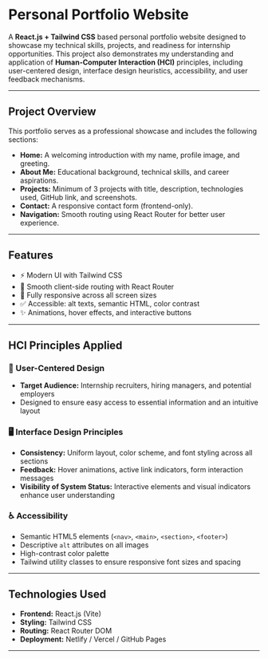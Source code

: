 # Personal Portfolio Website

A **React.js + Tailwind CSS** based personal portfolio website designed to showcase my technical skills, projects, and readiness for internship opportunities. This project also demonstrates my understanding and application of **Human-Computer Interaction (HCI)** principles, including user-centered design, interface design heuristics, accessibility, and user feedback mechanisms.

---


## Project Overview

This portfolio serves as a professional showcase and includes the following sections:

- **Home:** A welcoming introduction with my name, profile image, and greeting.
- **About Me:** Educational background, technical skills, and career aspirations.
- **Projects:** Minimum of 3 projects with title, description, technologies used, GitHub link, and screenshots.
- **Contact:** A responsive contact form (frontend-only).
- **Navigation:** Smooth routing using React Router for better user experience.

---

## Features

- ⚡ Modern UI with Tailwind CSS
- 🔀 Smooth client-side routing with React Router
- 📱 Fully responsive across all screen sizes
- ✅ Accessible: alt texts, semantic HTML, color contrast
- ✨ Animations, hover effects, and interactive buttons

---

## HCI Principles Applied

### 🧠 User-Centered Design

- **Target Audience:** Internship recruiters, hiring managers, and potential employers
- Designed to ensure easy access to essential information and an intuitive layout

### 🖥️ Interface Design Principles

- **Consistency:** Uniform layout, color scheme, and font styling across all sections
- **Feedback:** Hover animations, active link indicators, form interaction messages
- **Visibility of System Status:** Interactive elements and visual indicators enhance user understanding

### ♿ Accessibility

- Semantic HTML5 elements (`<nav>`, `<main>`, `<section>`, `<footer>`)
- Descriptive `alt` attributes on all images
- High-contrast color palette
- Tailwind utility classes to ensure responsive font sizes and spacing

---

## Technologies Used

- **Frontend:** React.js (Vite)
- **Styling:** Tailwind CSS
- **Routing:** React Router DOM
- **Deployment:** Netlify / Vercel / GitHub Pages

---

